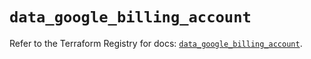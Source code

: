 # `data_google_billing_account`

Refer to the Terraform Registry for docs: [`data_google_billing_account`](https://registry.terraform.io/providers/hashicorp/google/5.42.0/docs/data-sources/billing_account).
